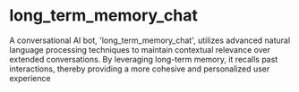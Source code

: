 # long_term_memory_chat
A conversational AI bot, 'long_term_memory_chat', utilizes advanced natural language processing techniques to maintain contextual relevance over extended conversations. By leveraging long-term memory, it recalls past interactions, thereby providing a more cohesive and personalized user experience
